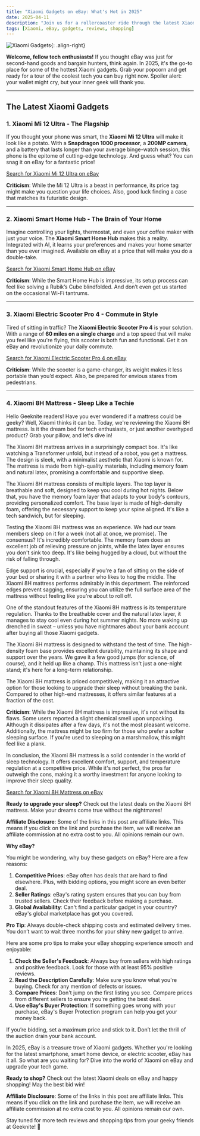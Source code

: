 ```yaml
---
title: "Xiaomi Gadgets on eBay: What's Hot in 2025"
date: 2025-04-11
description: "Join us for a rollercoaster ride through the latest Xiaomi gadgets available on eBay in 2025. Tech, humor, and shopping tips included!"
tags: [Xiaomi, eBay, gadgets, reviews, shopping]
---
```


![Xiaomi Gadgets](https://i.imgur.com/4Fj2C76m.jpg){: .align-right}

**Welcome, fellow tech enthusiasts!** If you thought eBay was just for second-hand goods and bargain hunters, think again. In 2025, it's the go-to place for some of the hottest Xiaomi gadgets. Grab your popcorn and get ready for a tour of the coolest tech you can buy right now. Spoiler alert: your wallet might cry, but your inner geek will thank you.

---

## **The Latest Xiaomi Gadgets**

### 1. Xiaomi Mi 12 Ultra - The Flagship

If you thought your phone was smart, the **Xiaomi Mi 12 Ultra** will make it look like a potato. With a **Snapdragon 1000 processor**, a **200MP camera**, and a battery that lasts longer than your average binge-watch session, this phone is the epitome of cutting-edge technology. And guess what? You can snag it on eBay for a fantastic price!

[Search for Xiaomi Mi 12 Ultra on eBay](https://www.ebay.com/sch/i.html?_nkw=Xiaomi+Mi+12+Ultra)

**Criticism**: While the Mi 12 Ultra is a beast in performance, its price tag might make you question your life choices. Also, good luck finding a case that matches its futuristic design.

---

### 2. Xiaomi Smart Home Hub - The Brain of Your Home

Imagine controlling your lights, thermostat, and even your coffee maker with just your voice. The **Xiaomi Smart Home Hub** makes this a reality. Integrated with AI, it learns your preferences and makes your home smarter than you ever imagined. Available on eBay at a price that will make you do a double-take.

[Search for Xiaomi Smart Home Hub on eBay](https://www.ebay.com/sch/i.html?_nkw=Xiaomi+Smart+Home+Hub)

**Criticism**: While the Smart Home Hub is impressive, its setup process can feel like solving a Rubik’s Cube blindfolded. And don’t even get us started on the occasional Wi-Fi tantrums.

---

### 3. Xiaomi Electric Scooter Pro 4 - Commute in Style

Tired of sitting in traffic? The **Xiaomi Electric Scooter Pro 4** is your solution. With a range of **60 miles on a single charge** and a top speed that will make you feel like you're flying, this scooter is both fun and functional. Get it on eBay and revolutionize your daily commute.

[Search for Xiaomi Electric Scooter Pro 4 on eBay](https://www.ebay.com/sch/i.html?_nkw=Xiaomi+Electric+Scooter+Pro+4)

**Criticism**: While the scooter is a game-changer, its weight makes it less portable than you’d expect. Also, be prepared for envious stares from pedestrians.

---

### 4. Xiaomi 8H Mattress - Sleep Like a Techie

Hello Geeknite readers! Have you ever wondered if a mattress could be geeky? Well, Xiaomi thinks it can be. Today, we're reviewing the Xiaomi 8H mattress. Is it the dream bed for tech enthusiasts, or just another overhyped product? Grab your pillow, and let's dive in!

The Xiaomi 8H mattress arrives in a surprisingly compact box. It's like watching a Transformer unfold, but instead of a robot, you get a mattress. The design is sleek, with a minimalist aesthetic that Xiaomi is known for. The mattress is made from high-quality materials, including memory foam and natural latex, promising a comfortable and supportive sleep.

The Xiaomi 8H mattress consists of multiple layers. The top layer is breathable and soft, designed to keep you cool during hot nights. Below that, you have the memory foam layer that adapts to your body's contours, providing personalized comfort. The base layer is made of high-density foam, offering the necessary support to keep your spine aligned. It's like a tech sandwich, but for sleeping.

Testing the Xiaomi 8H mattress was an experience. We had our team members sleep on it for a week (not all at once, we promise). The consensus? It's incredibly comfortable. The memory foam does an excellent job of relieving pressure on joints, while the latex layer ensures you don't sink too deep. It's like being hugged by a cloud, but without the risk of falling through.

Edge support is crucial, especially if you're a fan of sitting on the side of your bed or sharing it with a partner who likes to hog the middle. The Xiaomi 8H mattress performs admirably in this department. The reinforced edges prevent sagging, ensuring you can utilize the full surface area of the mattress without feeling like you're about to roll off.

One of the standout features of the Xiaomi 8H mattress is its temperature regulation. Thanks to the breathable cover and the natural latex layer, it manages to stay cool even during hot summer nights. No more waking up drenched in sweat – unless you have nightmares about your bank account after buying all those Xiaomi gadgets.

The Xiaomi 8H mattress is designed to withstand the test of time. The high-density foam base provides excellent durability, maintaining its shape and support over the years. We gave it a few good jumps (for science, of course), and it held up like a champ. This mattress isn't just a one-night stand; it's here for a long-term relationship.

The Xiaomi 8H mattress is priced competitively, making it an attractive option for those looking to upgrade their sleep without breaking the bank. Compared to other high-end mattresses, it offers similar features at a fraction of the cost.

**Criticism**: While the Xiaomi 8H mattress is impressive, it's not without its flaws. Some users reported a slight chemical smell upon unpacking. Although it dissipates after a few days, it's not the most pleasant welcome. Additionally, the mattress might be too firm for those who prefer a softer sleeping surface. If you're used to sleeping on a marshmallow, this might feel like a plank.

In conclusion, the Xiaomi 8H mattress is a solid contender in the world of sleep technology. It offers excellent comfort, support, and temperature regulation at a competitive price. While it's not perfect, the pros far outweigh the cons, making it a worthy investment for anyone looking to improve their sleep quality.

[Search for Xiaomi 8H Mattress on eBay](https://www.ebay.com/sch/i.html?_nkw=Xiaomi+8H+Mattress)

**Ready to upgrade your sleep?** Check out the latest deals on the Xiaomi 8H mattress. Make your dreams come true without the nightmares!

**Affiliate Disclosure**: Some of the links in this post are affiliate links. This means if you click on the link and purchase the item, we will receive an affiliate commission at no extra cost to you. All opinions remain our own.

**Why eBay?**

You might be wondering, why buy these gadgets on eBay? Here are a few reasons:

1. **Competitive Prices**: eBay often has deals that are hard to find elsewhere. Plus, with bidding options, you might score an even better deal.
2. **Seller Ratings**: eBay's rating system ensures that you can buy from trusted sellers. Check their feedback before making a purchase.
3. **Global Availability**: Can't find a particular gadget in your country? eBay's global marketplace has got you covered.

**Pro Tip**: Always double-check shipping costs and estimated delivery times. You don’t want to wait three months for your shiny new gadget to arrive.

Here are some pro tips to make your eBay shopping experience smooth and enjoyable:

1. **Check the Seller's Feedback**: Always buy from sellers with high ratings and positive feedback. Look for those with at least 95% positive reviews.
2. **Read the Description Carefully**: Make sure you know what you're buying. Check for any mention of defects or issues.
3. **Compare Prices**: Don't jump on the first listing you see. Compare prices from different sellers to ensure you're getting the best deal.
4. **Use eBay's Buyer Protection**: If something goes wrong with your purchase, eBay's Buyer Protection program can help you get your money back.

If you’re bidding, set a maximum price and stick to it. Don’t let the thrill of the auction drain your bank account.

In 2025, eBay is a treasure trove of Xiaomi gadgets. Whether you're looking for the latest smartphone, smart home device, or electric scooter, eBay has it all. So what are you waiting for? Dive into the world of Xiaomi on eBay and upgrade your tech game.

**Ready to shop?** Check out the latest Xiaomi deals on eBay and happy shopping! May the best bid win!

**Affiliate Disclosure**: Some of the links in this post are affiliate links. This means if you click on the link and purchase the item, we will receive an affiliate commission at no extra cost to you. All opinions remain our own.

Stay tuned for more tech reviews and shopping tips from your geeky friends at Geeknite! 🚀